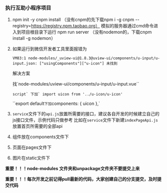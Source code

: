 ### 执行互助小程序项目

1. npm init -y
   cnpm install （没有cnpm的先下载npm i -g cnpm --registry=https://registry.npm.taobao.org）
   模拟的服务器通过cmd命令进入到项目根目录下运行 npm run server （没有nodemon的，下载cnpm install -g nodemon）

2. 如果运行到微信开发者工具里面报错为

   ```
   VM83:1 node-modules/_uview-ui@1.8.3@uview-ui/components/u-input/u-input.json: ["usingComponents"]["u-icon"] 未找到
   ```

   解决方案

   找`node-modules/uview-ui/components/u-input/u-input.vue``

   ``script` 下加` import uicon from '../u-icon/u-icon'`` 

   ``export default` 下加 `components: { uicon },`

3. `service`文件下的`api.js`放置所需要的接口，建议各自开发的时候建立自己的js接口文件，示例代码只做参考 比如在`service`文件下新建`indexPageApi.js`放置首页所需要的全部api

4. 组件放在components文件下

5. 页面在pages文件下

6. 图片在static文件下

**重要！！！node-modules 文件夹和unpackage文件夹不要提交上来**

**重要！！！每次开发之前记得pull最新的代码，大家创建自己的分支提交，及时提交代码**
